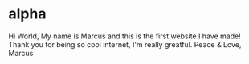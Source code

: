 # alpha
Hi World, 
My name is Marcus and this is the first website I have made!
Thank you for being so cool internet, I'm really greatful.
Peace & Love, Marcus
